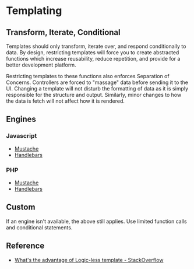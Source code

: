 Templating
==========

Transform, Iterate, Conditional
-------------------------------

Templates should only transform, iterate over, and respond conditionally to data. By design, restricting templates will force you to create abstracted functions which increase reusability, reduce repetition, and provide for a better development platform.

Restricting templates to these functions also enforces Separation of Concerns. Controllers are forced to "massage" data before sending it to the UI. Changing a template will not disturb the formatting of data as it is simply responsible for the structure and output. Similarly, minor changes to how the data is fetch will not affect how it is rendered.

## Engines

### Javascript

* [Mustache](http://mustache.github.io/mustache.5.html)
* [Handlebars](http://handlebarsjs.com/)

### PHP

* [Mustache](http://mustache.github.io/mustache.5.html)
* [Handlebars](https://github.com/XaminProject/handlebars.php)

## Custom

If an engine isn't available, the above still applies. Use limited function calls and conditional statements.

## Reference

* [What's the advantage of Logic-less template - StackOverflow](http://stackoverflow.com/questions/3896730/whats-the-advantage-of-logic-less-template-such-as-mustache)
